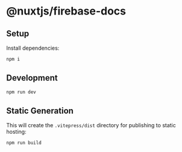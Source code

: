 # @nuxtjs/firebase-docs

## Setup

Install dependencies:

```bash
npm i
```

## Development

```bash
npm run dev
```

## Static Generation

This will create the `.vitepress/dist` directory for publishing to static hosting:

```bash
npm run build
```
